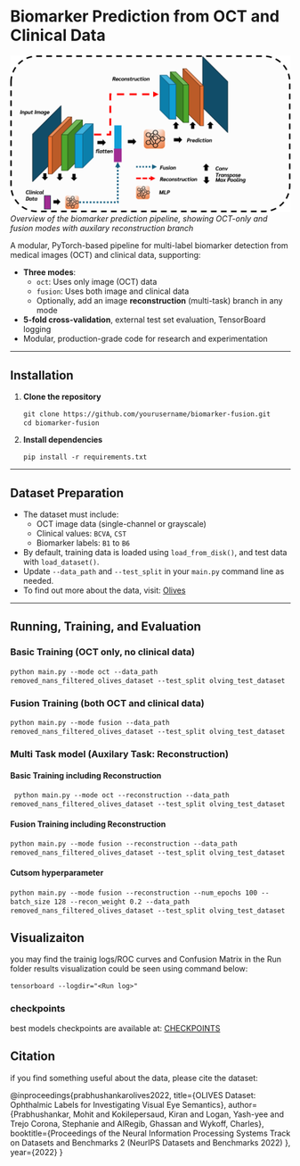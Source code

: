 
# Biomarker Prediction from OCT and Clinical Data
![Pipeline Overview](main_arch.png)
*Overview of the biomarker prediction pipeline, showing OCT-only and fusion modes with auxilary reconstruction branch*

A modular, PyTorch-based pipeline for multi-label biomarker detection from medical images (OCT) and clinical data, supporting:

- **Three modes**:  
  - `oct`: Uses only image (OCT) data  
  - `fusion`: Uses both image and clinical data  
  - Optionally, add an image **reconstruction** (multi-task) branch in any mode
- **5-fold cross-validation**, external test set evaluation, TensorBoard logging
- Modular, production-grade code for research and experimentation

---

## Installation

1. **Clone the repository**
    ```
    git clone https://github.com/yourusername/biomarker-fusion.git
    cd biomarker-fusion
    ```



3. **Install dependencies**
    ```
    pip install -r requirements.txt
    ```

---

## Dataset Preparation

- The dataset must include:
  - OCT image data (single-channel or grayscale)
  - Clinical values: `BCVA`, `CST`
  - Biomarker labels: `B1` to `B6`
- By default, training data is loaded using `load_from_disk()`, and test data with `load_dataset()`.
- Update `--data_path` and `--test_split` in your `main.py` command line as needed.
- To find out more about the data, visit: [Olives](https://github.com/olivesgatech/OLIVES_Dataset)
---

## Running, Training, and Evaluation

### Basic Training (OCT only, no clinical data)
```
python main.py --mode oct --data_path removed_nans_filtered_olives_dataset --test_split olving_test_dataset
```

### Fusion Training (both OCT and clinical data)
```
python main.py --mode fusion --data_path removed_nans_filtered_olives_dataset --test_split olving_test_dataset
```

### Multi Task model (Auxilary Task: Reconstruction)

#### Basic Training including Reconstruction

```
 python main.py --mode oct --reconstruction --data_path removed_nans_filtered_olives_dataset --test_split olving_test_dataset

```
#### Fusion Training including Reconstruction
```
python main.py --mode fusion --reconstruction --data_path removed_nans_filtered_olives_dataset --test_split olving_test_dataset

```

#### Cutsom hyperparameter

```
python main.py --mode fusion --reconstruction --num_epochs 100 --batch_size 128 --recon_weight 0.2 --data_path removed_nans_filtered_olives_dataset --test_split olving_test_dataset

```
## Visualizaiton

you may find the trainig logs/ROC curves and Confusion Matrix in the Run folder results visualization could be seen using command below:

```
tensorboard --logdir="<Run log>"
```
### checkpoints

best models checkpoints are available at: [CHECKPOINTS](https://drive.google.com/drive/folders/12HvGnqXv8A5-ds2ol0ZgOFy6vzwvZf9h?usp=drive_link)

## Citation
if you find something useful about the data, please cite the dataset:

@inproceedings{prabhushankarolives2022,
title={OLIVES Dataset: Ophthalmic Labels for Investigating Visual Eye Semantics},
author={Prabhushankar, Mohit and Kokilepersaud, Kiran and Logan, Yash-yee and Trejo Corona, Stephanie and AlRegib, Ghassan and Wykoff, Charles},
booktitle={Proceedings of the Neural Information Processing Systems Track on Datasets and Benchmarks 2 (NeurIPS Datasets and Benchmarks 2022) },
year={2022}
}

